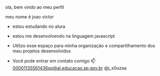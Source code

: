 ola, bem vindo ao meu perfil
 
  meu nome é joao victor

- estou estudando no alura
- estou me desenvolvendo na linguagem javascript
- Utilizo esse espaço para minha organização e compartilhamento dos meu projetos desenvolvidos

- Você pode entrar em contato comigo 📫
  00001135561436sp@al.educacao.sp.gov.br
  @j_s0uzaa
